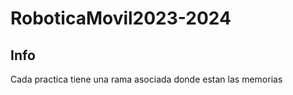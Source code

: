 # RoboticaMovil2023-2024​

## Info

Cada practica tiene una rama asociada donde estan las memorias 
  
